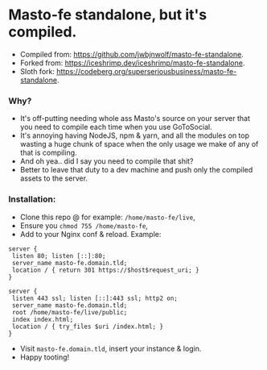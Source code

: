 # Masto-fe standalone, but it's compiled.

- Compiled from: https://github.com/jwbjnwolf/masto-fe-standalone.
- Forked from: https://iceshrimp.dev/iceshrimp/masto-fe-standalone.
- Sloth fork: https://codeberg.org/superseriousbusiness/masto-fe-standalone.

### Why?

- It's off-putting needing whole ass Masto's source on your server that you need to compile each time when you use GoToSocial.
- It's annoying having NodeJS, npm & yarn, and all the modules on top wasting a huge chunk of space when the only usage we make of any of that is compiling.
- And oh yea.. did I say you need to compile that shit?
- Better to leave that duty to a dev machine and push only the compiled assets to the server.

### Installation:

- Clone this repo @ for example: `/home/masto-fe/live`,
- Ensure you `chmod 755 /home/masto-fe`,
- Add to your Nginx conf & reload. Example:

```
server {
 listen 80; listen [::]:80;
 server_name masto-fe.domain.tld;
 location / { return 301 https://$host$request_uri; }
}

server {
 listen 443 ssl; listen [::]:443 ssl; http2 on;
 server_name masto-fe.domain.tld;
 root /home/masto-fe/live/public;
 index index.html;
 location / { try_files $uri /index.html; }
}
```

- Visit `masto-fe.domain.tld`, insert your instance & login.
- Happy tooting!
